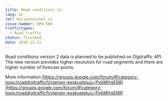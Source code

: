 ```yaml
---
title: Road conditions v2
lang: en
ref: keliennusteet_v2
issue-number: DPO-566
traffictypes:
  - Road traffic
status: finished
date: 2018-11-21
---
```


Road conditions version 2 data is planned to be published on Digitraffic API. The new version provides higher resolution for road segments and there are higher number of forecast points.
 
More information [https://groups.google.com/forum/#!category-topic/roaddigitrafficfi/yleinen-keskustelu/u-PybMHgER8](https://groups.google.com/forum/#!category-topic/roaddigitrafficfi/yleinen-keskustelu/u-PybMHgER8)